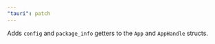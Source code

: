 ```yaml
---
"tauri": patch
---
```


Adds `config` and `package_info` getters to the `App` and `AppHandle` structs.
